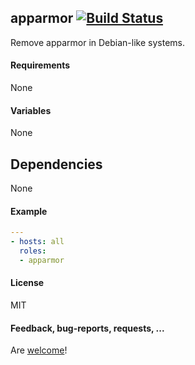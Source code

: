## apparmor [![Build Status](https://travis-ci.org/Oefenweb/ansible-apparmor.svg?branch=master)](https://travis-ci.org/Oefenweb/ansible-apparmor)

Remove apparmor in Debian-like systems.

#### Requirements

None

#### Variables

None

## Dependencies

None

#### Example

```yaml
---
- hosts: all
  roles:
  - apparmor
```

#### License

MIT

#### Feedback, bug-reports, requests, ...

Are [welcome](https://github.com/Oefenweb/ansible-apparmor/issues)!
